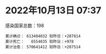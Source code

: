 
# 2022年10月13日 07:37
感染国家总数：198
```
累计确诊： 613404032 较昨日：+287814
累计死亡：   6554035 较昨日：+978
累计治愈： 570641412 较昨日：+207514
```
<div id="main" style="width:100%;height:800px;margin-bottom:10px;"></div>
<div id="second" style="width:100%;height:1000px;margin-bottom:10px;"></div>
<div id="third" style="width:100%;height:1000px;margin-bottom:10px;"></div>
<div id="last" style="width:100%;height:3000px;"></div>

<script>
import * as echarts from "echarts";
export default {
  mounted () {
    this.chart = echarts.init(document.getElementById("main"), "dark")
    this.secondChart = echarts.init(document.getElementById("second"), "dark")
    this.thirdChart = echarts.init(document.getElementById("third"), "dark")
    this.lastChart = echarts.init(document.getElementById("last"), "dark")
    var option = {
      tooltip: { trigger: "axis", axisPointer: { type: "shadow" } },
      legend: {},
      grid: { left: "3%", right: "4%", bottom: "3%", containLabel: true },
      xAxis: { type: "value" },
      yAxis: {
        type: "category", data: ["意大利","英国","韩国","德国","巴西","法国","印度","美国",]
      },
      series: [
        { name: "新增确诊", type: "bar", stack: "total", label: { show: true }, emphasis: { focus: "series" }, data: [47754,0,0,0,0,67948,1819,33305,] }, 
        { name: "累计确诊", type: "bar", stack: "total", label: { show: true }, emphasis: { focus: "series" }, data: [22944496,23957310,25025749,34257916,34773515,36038327,44620352,98641736,] }, 
        { name: "新增死亡", type: "bar", stack: "total", label: { show: true }, emphasis: { focus: "series" }, data: [69,0,0,0,0,55,0,307,] }, 
        { name: "累计死亡", type: "bar", stack: "total", label: { show: true }, emphasis: { focus: "series" }, data: [177719,208258,28723,150919,687016,155675,528835,1088778,] }, 
        { name: "累计治愈", type: "bar", stack: "total", label: { show: true }, emphasis: { focus: "series" }, data: [22233326,24692,24565628,32757900,33937059,34894513,44063406,95894326,] },]
    }
    this.chart.setOption(option);
    var secondOption = {
      tooltip: { trigger: "axis", axisPointer: { type: "shadow" } },
      legend: {},
      grid: { left: "3%", right: "4%", bottom: "3%", containLabel: true },
      xAxis: { type: "value" },
      yAxis: {
        type: "category", data: ["墨西哥","伊朗","荷兰","阿根廷","澳大利亚","越南","西班牙","土耳其","俄罗斯","日本",]
      },
      series: [
        { name: "新增确诊", type: "bar", stack: "total", label: { show: true }, emphasis: { focus: "series" }, data: [1089,357,0,0,0,1196,0,0,15640,45505,] }, 
        { name: "累计确诊", type: "bar", stack: "total", label: { show: true }, emphasis: { focus: "series" }, data: [7098525,7553169,8465022,9713594,10280150,11489881,13441941,16919638,21248603,21610500,] }, 
        { name: "新增死亡", type: "bar", stack: "total", label: { show: true }, emphasis: { focus: "series" }, data: [24,4,0,0,0,1,0,0,105,77,] }, 
        { name: "累计死亡", type: "bar", stack: "total", label: { show: true }, emphasis: { focus: "series" }, data: [330233,144502,22702,129958,15389,43155,114468,101203,388509,45615,] }, 
        { name: "累计治愈", type: "bar", stack: "total", label: { show: true }, emphasis: { focus: "series" }, data: [6370863,7328346,8376347,9574620,10216900,10597542,13242579,16792072,20500961,20435458,] },]
    }
    this.secondChart.setOption(secondOption);
    var thirdOption = {
      tooltip: { trigger: "axis", axisPointer: { type: "shadow" } },
      legend: {},
      grid: { left: "3%", right: "4%", bottom: "3%", containLabel: true },
      xAxis: { type: "value" },
      yAxis: {
        type: "category", data: ["以色列","泰国","马来西亚","希腊","乌克兰","奥地利","葡萄牙","哥伦比亚","波兰","印度尼西亚",]
      },
      series: [
        { name: "新增确诊", type: "bar", stack: "total", label: { show: true }, emphasis: { focus: "series" }, data: [868,0,1628,0,0,18465,1334,0,2360,2028,] }, 
        { name: "累计确诊", type: "bar", stack: "total", label: { show: true }, emphasis: { focus: "series" }, data: [4670617,4685047,4859136,5026494,5177217,5292125,5506988,6308087,6321200,6450248,] }, 
        { name: "新增死亡", type: "bar", stack: "total", label: { show: true }, emphasis: { focus: "series" }, data: [2,0,1,0,0,23,8,0,22,14,] }, 
        { name: "累计死亡", type: "bar", stack: "total", label: { show: true }, emphasis: { focus: "series" }, data: [11712,32829,36407,33313,109206,20880,25114,141807,117823,158249,] }, 
        { name: "累计治愈", type: "bar", stack: "total", label: { show: true }, emphasis: { focus: "series" }, data: [4654277,4647275,4800584,4918235,5030179,5127071,5424719,6135815,5335940,6274876,] },]
    }
    this.thirdChart.setOption(thirdOption);
    var lastOption = {
      tooltip: { trigger: "axis", axisPointer: { type: "shadow" } },
      legend: {},
      grid: { left: "3%", right: "4%", bottom: "3%", containLabel: true },
      xAxis: { type: "value" },
      yAxis: {
        type: "category", data: ["朝鲜","西撒哈拉","蒙特塞拉特岛","梵蒂冈","红宝石公主号","钻石公主号","圣文森特岛","列支敦士登公国","安圭拉","圣多美和普林西比","特克斯和凯科斯群岛","圣基茨和尼维斯","乍得","塞拉利昂","利比里亚","科摩罗","几内亚比绍","安提瓜和巴布达","尼日尔","厄立特里亚","也门","冈比亚","摩纳哥","中非共和国","吉布提","多米尼克","萨摩亚","赤道几内亚","塔吉克斯坦","南苏丹","尼加拉瓜","格林纳达","直布罗陀","圣马力诺","布基纳法索","东帝汶","刚果（布）","索马里","贝宁","圣卢西亚","马里","海地","莱索托","巴哈马","几内亚","多哥","坦桑尼亚","毛里求斯","阿鲁巴","巴布亚新几内亚","安道尔","塞舌尔","加蓬","布隆迪","叙利亚","不丹","佛得角","毛里塔尼亚","苏丹","马达加斯加","斐济","伯利兹","圭亚那","斯威士兰","新喀里多尼亚","法属波利尼西亚","苏里南","科特迪瓦","马拉维","塞内加尔","刚果（金）","法属圭亚那","巴巴多斯","安哥拉","马耳他","喀麦隆","卢旺达","柬埔寨","波多黎各","牙买加","纳米比亚","乌干达","加纳","特立尼达和多巴哥","马尔代夫","阿富汗","萨尔瓦多","冰岛","吉尔吉斯斯坦","老挝","马提尼克岛","莫桑比克","文莱","乌兹别克斯坦","津巴布韦","尼日利亚","阿尔及利亚","黑山","卢森堡","博茨瓦纳","阿尔巴尼亚","赞比亚","肯尼亚","北马其顿","阿曼","波黑","亚美尼亚","洪都拉斯","卡塔尔","埃塞俄比亚","利比亚","埃及","委内瑞拉","塞浦路斯","摩尔多瓦","爱沙尼亚","巴勒斯坦","缅甸","多米尼加","科威特","斯里兰卡","巴林","巴拉圭","沙特阿拉伯","阿塞拜疆","拉脱维亚","蒙古国","乌拉圭","巴拿马","白俄罗斯","尼泊尔","厄瓜多尔","阿联酋","哥斯达黎加","玻利维亚","古巴","危地马拉","突尼斯","斯洛文尼亚","黎巴嫩","克罗地亚","立陶宛","摩洛哥","保加利亚","芬兰","哈萨克斯坦","挪威","巴基斯坦","爱尔兰","约旦","格鲁吉亚","新西兰","斯洛伐克","新加坡","孟加拉国","匈牙利","塞尔维亚","伊拉克","瑞典","丹麦","罗马尼亚","菲律宾","南非","捷克","瑞士","秘鲁","加拿大","比利时","智利",]
      },
      series: [
        { name: "新增确诊", type: "bar", stack: "total", label: { show: true }, emphasis: { focus: "series" }, data: [0,0,0,0,0,0,0,0,0,0,0,0,0,1,0,0,0,0,0,0,0,0,10,0,0,0,0,0,0,0,0,0,0,0,0,0,0,0,0,0,1,0,0,0,0,0,0,0,0,0,0,0,0,64,0,0,0,24,0,0,0,0,0,0,31,0,17,0,5,0,0,0,0,0,8,0,0,4,0,0,0,0,0,0,0,103,0,140,0,19,0,0,2168,0,0,0,6,102,0,0,21,0,10,71,0,71,0,0,676,15,0,0,0,0,0,0,0,1485,0,0,12,316,0,203,68,1153,0,0,0,0,45,0,337,0,0,4,560,0,2336,80,940,907,23,0,0,0,0,0,0,0,0,0,509,9611,456,12636,1731,0,0,1003,811,1636,361,2981,0,388,0,0,2359,] }, 
        { name: "累计确诊", type: "bar", stack: "total", label: { show: true }, emphasis: { focus: "series" }, data: [1,10,11,29,620,712,2298,3026,3866,6252,6380,6541,7605,7752,7985,8473,8831,9098,9931,10180,11939,12508,14774,14957,15690,15760,15941,17046,17786,17823,18491,19536,20095,21134,21631,23272,24837,27223,27782,29550,32698,33756,34490,37318,37950,39219,39513,40519,42914,45146,46275,47141,48772,50289,57326,62200,62390,62984,63344,66687,68244,68909,71383,73436,74210,76703,81131,87455,88055,88544,92934,94073,102580,103131,114918,121652,132523,137941,151732,151931,169253,169396,170103,183824,185125,200729,201785,205963,206250,216027,221618,230370,231833,244337,257749,265816,270722,281497,294753,326344,332555,333624,338528,343462,398424,399298,444482,456664,459798,493723,507010,515645,545013,590783,591853,604380,620757,626982,645952,660667,670896,684545,717039,818236,822346,941284,983778,987563,988280,994037,999991,1006070,1031837,1072807,1108818,1111242,1130102,1145930,1209326,1216999,1239496,1259428,1265138,1267150,1312634,1394078,1463170,1573164,1666048,1746997,1780691,1800602,1848237,1979259,2031006,2120543,2383411,2460868,2601153,3123157,3277831,3973091,4022107,4134041,4144447,4149079,4270891,4575519,4659201,] }, 
        { name: "新增死亡", type: "bar", stack: "total", label: { show: true }, emphasis: { focus: "series" }, data: [0,0,0,0,0,0,0,0,0,0,0,0,0,0,0,0,0,0,0,0,0,0,0,0,0,0,0,0,0,0,0,0,0,0,0,0,0,0,0,0,0,0,0,0,0,0,0,0,0,0,0,0,0,0,0,0,0,0,0,0,0,0,0,0,0,0,0,0,0,0,0,0,0,0,0,0,0,0,0,0,0,0,0,0,0,0,0,0,0,0,0,0,0,0,0,0,0,0,0,0,0,0,0,3,0,1,0,0,0,0,0,0,0,0,0,0,0,3,0,0,0,0,0,2,0,0,0,0,0,0,0,0,0,0,0,0,4,0,5,1,8,3,0,0,0,0,0,0,0,0,0,0,6,2,2,104,9,0,0,7,6,34,0,30,0,31,0,0,5,] }, 
        { name: "累计死亡", type: "bar", stack: "total", label: { show: true }, emphasis: { focus: "series" }, data: [1,1,1,0,10,13,12,59,12,77,36,46,193,126,294,161,176,146,312,103,2158,372,63,113,189,74,29,183,125,138,225,237,108,118,387,138,386,1361,163,404,742,857,706,833,455,287,845,1027,227,668,155,169,306,38,3163,21,410,995,4962,1410,878,686,1281,1422,314,649,1385,826,2682,1968,1443,410,560,1917,806,1935,1467,3056,2609,3320,4065,3628,1459,4224,308,7807,4230,213,2991,758,1044,2224,225,1637,5604,3155,6881,2782,1130,2790,3590,4017,5678,9551,4260,16156,8700,10996,682,7572,6437,24613,5818,1187,11870,2713,5404,19467,4384,2564,16768,1521,19595,9374,9931,6019,2179,7501,8505,7118,12018,35900,2346,8913,22237,8530,19840,29254,6847,10688,16994,9350,16278,37764,6149,13692,4153,30620,7922,14122,16900,3013,20491,1636,29388,47680,17108,25356,20243,7158,67103,63363,102194,41311,14203,216819,45394,32746,61350,] }, 
        { name: "累计治愈", type: "bar", stack: "total", label: { show: true }, emphasis: { focus: "series" }, data: [0,9,2,29,0,699,2233,2948,3849,6159,6321,6482,4874,4393,7681,8312,8310,8923,8890,10069,9124,12028,14649,14536,15427,15673,1605,16707,17264,17335,4225,19248,16579,20764,21143,23102,24006,13182,27464,29095,31847,31410,25980,36173,37034,38770,183,38857,42438,43982,46053,46446,48332,50104,54143,61564,61922,61833,57482,65267,66305,68197,70041,71973,73884,33500,49626,86583,84968,86461,83521,11254,101812,101155,113422,118616,131027,134812,129614,99392,164813,100431,168229,176317,163687,179122,179410,75685,196406,7660,0,228146,222140,241486,251737,259043,182348,277843,287707,322955,327325,329544,332812,333611,384669,376878,432811,132498,455898,472005,500528,442182,538739,581194,504142,524990,614914,597898,641157,657113,654012,680535,697361,804955,811950,921692,980547,978972,978903,985592,987375,967827,1010843,860711,1058541,1102640,1110248,983630,1171688,1087587,1217737,1232395,1248729,1218884,1281155,1379442,1457792,1538689,1651960,1731007,1637293,1787362,1822134,1880210,1971700,2036700,2330407,2435048,2555608,3102687,3197674,3885445,3912506,4069548,4037071,3927081,4162843,4469661,4586131,] },]
    }
    this.lastChart.setOption(lastOption);
  }
};
</script>

|国家|新增确诊|累计确诊|新增死亡|累计死亡|累计治愈|
|:--:|---:|---:|---:|---:|---:|
|美国|33305|98641736|307|1088778|95894326|
|印度|1819|44620352|0|528835|44063406|
|法国|67948|36038327|55|155675|34894513|
|巴西|0|34773515|0|687016|33937059|
|德国|0|34257916|0|150919|32757900|
|韩国|0|25025749|0|28723|24565628|
|英国|0|23957310|0|208258|24692|
|意大利|47754|22944496|69|177719|22233326|
|日本|45505|21610500|77|45615|20435458|
|俄罗斯|15640|21248603|105|388509|20500961|
|土耳其|0|16919638|0|101203|16792072|
|西班牙|0|13441941|0|114468|13242579|
|越南|1196|11489881|1|43155|10597542|
|澳大利亚|0|10280150|0|15389|10216900|
|阿根廷|0|9713594|0|129958|9574620|
|荷兰|0|8465022|0|22702|8376347|
|伊朗|357|7553169|4|144502|7328346|
|墨西哥|1089|7098525|24|330233|6370863|
|印度尼西亚|2028|6450248|14|158249|6274876|
|波兰|2360|6321200|22|117823|5335940|
|哥伦比亚|0|6308087|0|141807|6135815|
|葡萄牙|1334|5506988|8|25114|5424719|
|奥地利|18465|5292125|23|20880|5127071|
|乌克兰|0|5177217|0|109206|5030179|
|希腊|0|5026494|0|33313|4918235|
|马来西亚|1628|4859136|1|36407|4800584|
|泰国|0|4685047|0|32829|4647275|
|以色列|868|4670617|2|11712|4654277|
|智利|2359|4659201|5|61350|4586131|
|比利时|0|4575519|0|32746|4469661|
|加拿大|0|4270891|0|45394|4162843|
|秘鲁|388|4149079|31|216819|3927081|
|瑞士|0|4144447|0|14203|4037071|
|捷克|2981|4134041|30|41311|4069548|
|南非|361|4022107|0|102194|3912506|
|菲律宾|1636|3973091|34|63363|3885445|
|罗马尼亚|811|3277831|6|67103|3197674|
|丹麦|1003|3123157|7|7158|3102687|
|瑞典|0|2601153|0|20243|2555608|
|伊拉克|0|2460868|0|25356|2435048|
|塞尔维亚|1731|2383411|9|17108|2330407|
|匈牙利|12636|2120543|104|47680|2036700|
|孟加拉国|456|2031006|2|29388|1971700|
|新加坡|9611|1979259|2|1636|1880210|
|斯洛伐克|509|1848237|6|20491|1822134|
|新西兰|0|1800602|0|3013|1787362|
|格鲁吉亚|0|1780691|0|16900|1637293|
|约旦|0|1746997|0|14122|1731007|
|爱尔兰|0|1666048|0|7922|1651960|
|巴基斯坦|0|1573164|0|30620|1538689|
|挪威|0|1463170|0|4153|1457792|
|哈萨克斯坦|0|1394078|0|13692|1379442|
|芬兰|0|1312634|0|6149|1281155|
|保加利亚|0|1267150|0|37764|1218884|
|摩洛哥|23|1265138|0|16278|1248729|
|立陶宛|907|1259428|3|9350|1232395|
|克罗地亚|940|1239496|8|16994|1217737|
|黎巴嫩|80|1216999|1|10688|1087587|
|斯洛文尼亚|2336|1209326|5|6847|1171688|
|突尼斯|0|1145930|0|29254|983630|
|危地马拉|560|1130102|4|19840|1110248|
|古巴|4|1111242|0|8530|1102640|
|玻利维亚|0|1108818|0|22237|1058541|
|哥斯达黎加|0|1072807|0|8913|860711|
|阿联酋|337|1031837|0|2346|1010843|
|厄瓜多尔|0|1006070|0|35900|967827|
|尼泊尔|45|999991|0|12018|987375|
|白俄罗斯|0|994037|0|7118|985592|
|巴拿马|0|988280|0|8505|978903|
|乌拉圭|0|987563|0|7501|978972|
|蒙古国|0|983778|0|2179|980547|
|拉脱维亚|1153|941284|0|6019|921692|
|阿塞拜疆|68|822346|0|9931|811950|
|沙特阿拉伯|203|818236|2|9374|804955|
|巴拉圭|0|717039|0|19595|697361|
|巴林|316|684545|0|1521|680535|
|斯里兰卡|12|670896|0|16768|654012|
|科威特|0|660667|0|2564|657113|
|多米尼加|0|645952|0|4384|641157|
|缅甸|1485|626982|3|19467|597898|
|巴勒斯坦|0|620757|0|5404|614914|
|爱沙尼亚|0|604380|0|2713|524990|
|摩尔多瓦|0|591853|0|11870|504142|
|塞浦路斯|0|590783|0|1187|581194|
|委内瑞拉|0|545013|0|5818|538739|
|埃及|0|515645|0|24613|442182|
|利比亚|0|507010|0|6437|500528|
|埃塞俄比亚|15|493723|0|7572|472005|
|卡塔尔|676|459798|0|682|455898|
|洪都拉斯|0|456664|0|10996|132498|
|亚美尼亚|0|444482|0|8700|432811|
|波黑|71|399298|1|16156|376878|
|阿曼|0|398424|0|4260|384669|
|北马其顿|71|343462|3|9551|333611|
|肯尼亚|10|338528|0|5678|332812|
|赞比亚|0|333624|0|4017|329544|
|阿尔巴尼亚|21|332555|0|3590|327325|
|博茨瓦纳|0|326344|0|2790|322955|
|卢森堡|0|294753|0|1130|287707|
|黑山|102|281497|0|2782|277843|
|阿尔及利亚|6|270722|0|6881|182348|
|尼日利亚|0|265816|0|3155|259043|
|津巴布韦|0|257749|0|5604|251737|
|乌兹别克斯坦|0|244337|0|1637|241486|
|文莱|2168|231833|0|225|222140|
|莫桑比克|0|230370|0|2224|228146|
|马提尼克岛|0|221618|0|1044|0|
|老挝|19|216027|0|758|7660|
|吉尔吉斯斯坦|0|206250|0|2991|196406|
|冰岛|140|205963|0|213|75685|
|萨尔瓦多|0|201785|0|4230|179410|
|阿富汗|103|200729|0|7807|179122|
|马尔代夫|0|185125|0|308|163687|
|特立尼达和多巴哥|0|183824|0|4224|176317|
|加纳|0|170103|0|1459|168229|
|乌干达|0|169396|0|3628|100431|
|纳米比亚|0|169253|0|4065|164813|
|牙买加|0|151931|0|3320|99392|
|波多黎各|0|151732|0|2609|129614|
|柬埔寨|4|137941|0|3056|134812|
|卢旺达|0|132523|0|1467|131027|
|喀麦隆|0|121652|0|1935|118616|
|马耳他|8|114918|0|806|113422|
|安哥拉|0|103131|0|1917|101155|
|巴巴多斯|0|102580|0|560|101812|
|法属圭亚那|0|94073|0|410|11254|
|刚果（金）|0|92934|0|1443|83521|
|塞内加尔|0|88544|0|1968|86461|
|马拉维|5|88055|0|2682|84968|
|科特迪瓦|0|87455|0|826|86583|
|苏里南|17|81131|0|1385|49626|
|法属波利尼西亚|0|76703|0|649|33500|
|新喀里多尼亚|31|74210|0|314|73884|
|斯威士兰|0|73436|0|1422|71973|
|圭亚那|0|71383|0|1281|70041|
|伯利兹|0|68909|0|686|68197|
|斐济|0|68244|0|878|66305|
|马达加斯加|0|66687|0|1410|65267|
|苏丹|0|63344|0|4962|57482|
|毛里塔尼亚|24|62984|0|995|61833|
|佛得角|0|62390|0|410|61922|
|不丹|0|62200|0|21|61564|
|叙利亚|0|57326|0|3163|54143|
|布隆迪|64|50289|0|38|50104|
|加蓬|0|48772|0|306|48332|
|塞舌尔|0|47141|0|169|46446|
|安道尔|0|46275|0|155|46053|
|巴布亚新几内亚|0|45146|0|668|43982|
|阿鲁巴|0|42914|0|227|42438|
|毛里求斯|0|40519|0|1027|38857|
|坦桑尼亚|0|39513|0|845|183|
|多哥|0|39219|0|287|38770|
|几内亚|0|37950|0|455|37034|
|巴哈马|0|37318|0|833|36173|
|莱索托|0|34490|0|706|25980|
|海地|0|33756|0|857|31410|
|马里|1|32698|0|742|31847|
|圣卢西亚|0|29550|0|404|29095|
|贝宁|0|27782|0|163|27464|
|索马里|0|27223|0|1361|13182|
|刚果（布）|0|24837|0|386|24006|
|东帝汶|0|23272|0|138|23102|
|布基纳法索|0|21631|0|387|21143|
|圣马力诺|0|21134|0|118|20764|
|直布罗陀|0|20095|0|108|16579|
|格林纳达|0|19536|0|237|19248|
|尼加拉瓜|0|18491|0|225|4225|
|南苏丹|0|17823|0|138|17335|
|塔吉克斯坦|0|17786|0|125|17264|
|赤道几内亚|0|17046|0|183|16707|
|萨摩亚|0|15941|0|29|1605|
|多米尼克|0|15760|0|74|15673|
|吉布提|0|15690|0|189|15427|
|中非共和国|0|14957|0|113|14536|
|摩纳哥|10|14774|0|63|14649|
|冈比亚|0|12508|0|372|12028|
|也门|0|11939|0|2158|9124|
|厄立特里亚|0|10180|0|103|10069|
|尼日尔|0|9931|0|312|8890|
|安提瓜和巴布达|0|9098|0|146|8923|
|几内亚比绍|0|8831|0|176|8310|
|科摩罗|0|8473|0|161|8312|
|利比里亚|0|7985|0|294|7681|
|塞拉利昂|1|7752|0|126|4393|
|乍得|0|7605|0|193|4874|
|圣基茨和尼维斯|0|6541|0|46|6482|
|特克斯和凯科斯群岛|0|6380|0|36|6321|
|圣多美和普林西比|0|6252|0|77|6159|
|安圭拉|0|3866|0|12|3849|
|列支敦士登公国|0|3026|0|59|2948|
|圣文森特岛|0|2298|0|12|2233|
|钻石公主号|0|712|0|13|699|
|红宝石公主号|0|620|0|10|0|
|梵蒂冈|0|29|0|0|29|
|蒙特塞拉特岛|0|11|0|1|2|
|西撒哈拉|0|10|0|1|9|
|朝鲜|0|1|0|1|0|

